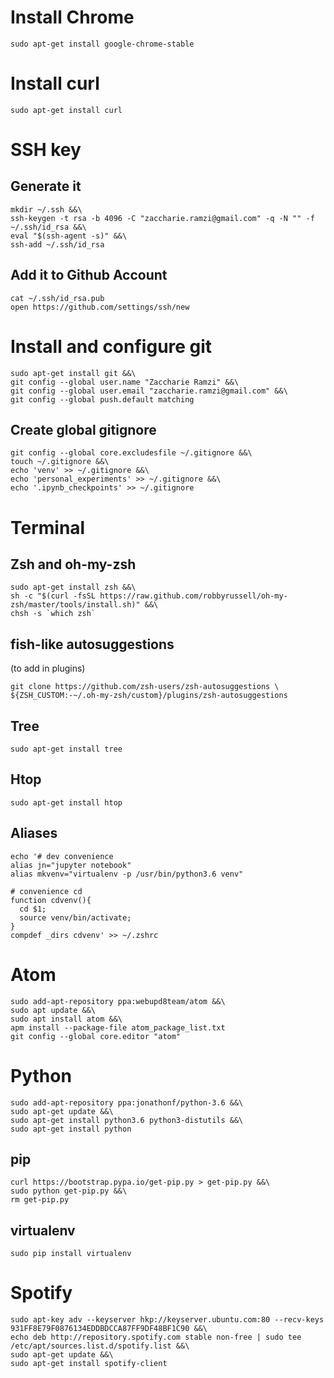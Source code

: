 # Install Chrome
```
sudo apt-get install google-chrome-stable
```

# Install curl
```
sudo apt-get install curl
```

# SSH key
## Generate it
```
mkdir ~/.ssh &&\
ssh-keygen -t rsa -b 4096 -C "zaccharie.ramzi@gmail.com" -q -N "" -f ~/.ssh/id_rsa &&\
eval "$(ssh-agent -s)" &&\
ssh-add ~/.ssh/id_rsa
```

## Add it to Github Account
```
cat ~/.ssh/id_rsa.pub
open https://github.com/settings/ssh/new
```

# Install and configure git
```
sudo apt-get install git &&\
git config --global user.name "Zaccharie Ramzi" &&\
git config --global user.email "zaccharie.ramzi@gmail.com" &&\
git config --global push.default matching
```

## Create global gitignore
```
git config --global core.excludesfile ~/.gitignore &&\
touch ~/.gitignore &&\
echo 'venv' >> ~/.gitignore &&\
echo 'personal_experiments' >> ~/.gitignore &&\
echo '.ipynb_checkpoints' >> ~/.gitignore
```

# Terminal
## Zsh and oh-my-zsh
```
sudo apt-get install zsh &&\
sh -c "$(curl -fsSL https://raw.github.com/robbyrussell/oh-my-zsh/master/tools/install.sh)" &&\
chsh -s `which zsh`
```

## fish-like autosuggestions
(to add in plugins)
```
git clone https://github.com/zsh-users/zsh-autosuggestions \ ${ZSH_CUSTOM:-~/.oh-my-zsh/custom}/plugins/zsh-autosuggestions
```

## Tree
```
sudo apt-get install tree
```

## Htop
```
sudo apt-get install htop
```

## Aliases
```
echo '# dev convenience
alias jn="jupyter notebook"
alias mkvenv="virtualenv -p /usr/bin/python3.6 venv"

# convenience cd
function cdvenv(){
  cd $1;
  source venv/bin/activate;
}
compdef _dirs cdvenv' >> ~/.zshrc
```

# Atom
```
sudo add-apt-repository ppa:webupd8team/atom &&\
sudo apt update &&\
sudo apt install atom &&\
apm install --package-file atom_package_list.txt
git config --global core.editor "atom"
```

# Python
```
sudo add-apt-repository ppa:jonathonf/python-3.6 &&\
sudo apt-get update &&\
sudo apt-get install python3.6 python3-distutils &&\
sudo apt-get install python
```

## pip
```
curl https://bootstrap.pypa.io/get-pip.py > get-pip.py &&\
sudo python get-pip.py &&\
rm get-pip.py
```

## virtualenv
```
sudo pip install virtualenv
```

# Spotify
```
sudo apt-key adv --keyserver hkp://keyserver.ubuntu.com:80 --recv-keys 931FF8E79F0876134EDDBDCCA87FF9DF48BF1C90 &&\
echo deb http://repository.spotify.com stable non-free | sudo tee /etc/apt/sources.list.d/spotify.list &&\
sudo apt-get update &&\
sudo apt-get install spotify-client
```
